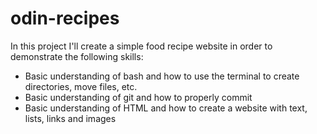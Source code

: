 # odin-recipes 
In this project I'll create a simple food recipe website in order to demonstrate the following skills:
- Basic understanding of bash and how to use the terminal to create directories, move files, etc.
- Basic understanding of git and how to properly commit
- Basic understanding of HTML and how to create a website with text, lists, links and images